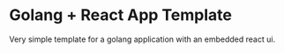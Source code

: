 # Golang + React App Template

Very simple template for a golang application with an embedded react ui.
